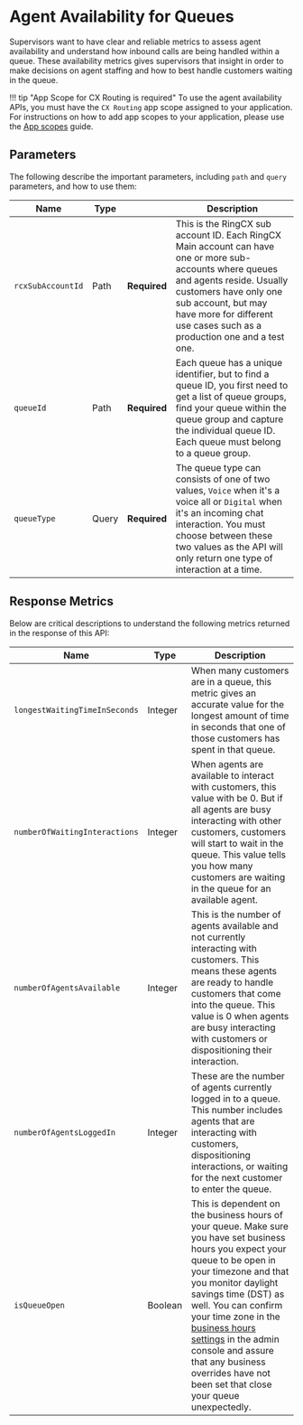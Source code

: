 # Agent Availability for Queues

Supervisors want to have clear and reliable metrics to assess agent availability and understand how inbound calls are being handled within a queue. These availability metrics gives supervisors that insight in order to make decisions on agent staffing and how to best handle customers waiting in the queue.

!!! tip "App Scope for CX Routing is required"
    To use the agent availability APIs, you must have the `CX Routing` app scope assigned to your application. For instructions on how to add app scopes to your application, please use the [App scopes](https://developers.ringcentral.com/guide/basics/permissions) guide.

## Parameters

The following describe the important parameters, including `path` and `query` parameters, and how to use them:

|Name|Type||Description|
|-|-|-|-|
| `rcxSubAccountId`|Path|**Required**|This is the RingCX sub account ID. Each RingCX Main account can have one or more sub-accounts where queues and agents reside. Usually customers have only one sub account, but may have more for different use cases such as a production one and a test one.|
|`queueId`|Path|**Required**|Each queue has a unique identifier, but to find a queue ID, you first need to get a list of queue groups, find your queue within the queue group and capture the individual queue ID. Each queue must belong to a queue group.|
|`queueType`|Query|**Required**|The queue type can consists of one of two values, `Voice` when it's a voice all or `Digital` when it's an incoming chat interaction. You must choose between these two values as the API will only return one type of interaction at a time.|

## Response Metrics

Below are critical descriptions to understand the following metrics returned in the response of this API:

|Name|Type|Description|
|-|-|-|
|`longestWaitingTimeInSeconds`|Integer|When many customers are in a queue, this metric gives an accurate value for the longest amount of time in seconds that one of those customers has spent in that queue.|
|`numberOfWaitingInteractions`|Integer|When agents are available to interact with customers, this value with be 0. But if all agents are busy interacting with other customers, customers will start to wait in the queue. This value tells you how many customers are waiting in the queue for an available agent.|
|`numberOfAgentsAvailable`|Integer|This is the number of agents available and not currently interacting with customers. This means these agents are ready to handle customers that come into the queue. This value is 0 when agents are busy interacting with customers or dispositioning their interaction.|
|`numberOfAgentsLoggedIn`|Integer|These are the number of agents currently logged in to a queue. This number includes agents that are interacting with customers, dispositioning interactions, or waiting for the next customer to enter the queue.|
|`isQueueOpen`|Boolean|This is dependent on the business hours of your queue. Make sure you have set business hours you expect your queue to be open in your timezone and that you monitor daylight savings time (DST) as well. You can confirm your time zone in the [business hours settings](https://support.ringcentral.com/article-v2/Setting-up-daily-inbound-queue-business-hours-in-RingCX.html?brand=RingCentral&product=RingCX&language=en_US) in the admin console and assure that any business overrides have not been set that close your queue unexpectedly.|